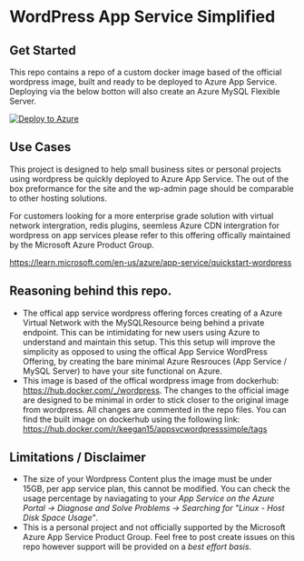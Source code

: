 # WordPress App Service Simplified

## Get Started

This repo contains a repo of a custom docker image based of the official wordpress image, built and ready to be deployed to Azure App Service. Deploying via the below botton will also create an Azure MySQL Flexible Server. 

[![Deploy to Azure](https://aka.ms/deploytoazurebutton)](https://portal.azure.com/#create/Microsoft.Template/uri/https%3A%2F%2Fwordpressimplified.blob.core.windows.net%2Fapp-svc-wordpress-simplified-json%2Fmain.json)

## Use Cases
This project is designed to help small business sites or personal projects using wordpress be quickly deployed to Azure App Service. The out of the box preformance for the site and the wp-admin page should be comparable to other hosting solutions.

For customers looking for a more enterprise grade solution with virtual network intergration, redis plugins, seemless Azure CDN  intergration for wordpress on app services please refer to this offering offically maintained by the Microsoft Azure Product Group.

https://learn.microsoft.com/en-us/azure/app-service/quickstart-wordpress 

## Reasoning behind this repo. 
- The offical app service wordpress offering forces creating of a Azure Virtual Network with the MySQLResource being behind a private endpoint. This can be intimidating for new users using Azure to understand and maintain this setup. This this setup will improve the simplicity as opposed to using the offical App Service WordPress Offering, by creating the bare minimal Azure Resrouces (App Service / MySQL Server) to have your site functional on Azure. 
-  This image is based of the offical wordpress image from dockerhub: https://hub.docker.com/_/wordpress. The changes to the official image are designed to be minimal in order to stick closer to the original image from wordpress. All changes are commented in the repo files. You can find the built image on dockerhub using the following link: https://hub.docker.com/r/keegan15/appsvcwordpresssimple/tags

## Limitations / Disclaimer
- The size of your Wordpress Content plus the image must be under 15GB, per app service plan, this cannot be modified. You can check the usage percentage by naviagating to your *App Service on the Azure Portal -> Diagnose and Solve Problems -> Searching for "Linux - Host Disk Space Usage"*.  
- This is a personal project and not officially supported by the Microsoft Azure App Service Product Group. Feel free to post create issues on this repo however support will be provided on a *best effort basis*.







